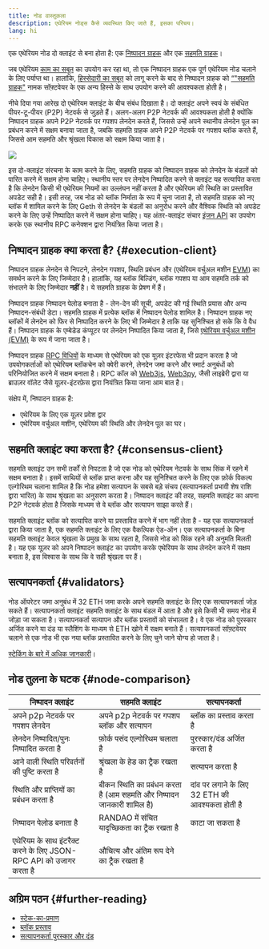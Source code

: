 ```yaml
---
title: नोड वास्तुकला
description: एथेरियम नोड्स कैसे व्यवस्थित किए जाते हैं, इसका परिचय।
lang: hi
---
```


एक एथेरियम नोड दो क्लाइंट से बना होता है: एक [निष्पादन ग्राहक](/developers/docs/nodes-and-clients/#execution-clients) और एक [सहमति ग्राहक](/developers/docs/nodes-and-clients/#consensus-clients)।

जब एथेरियम [काम का सबूत](/developers/docs/consensus-mechanisms/pow/) का उपयोग कर रहा था, तो एक निष्पादन ग्राहक एक पूर्ण एथेरियम नोड चलाने के लिए पर्याप्त था। हालांकि, [हिस्सेदारी का सबूत](/developers/docs/consensus-mechanisms/pow/) को लागू करने के बाद से निष्पादन ग्राहक को [“"सहमति ग्राहक"](/developers/docs/nodes-and-clients/#consensus-clients) नामक सॉफ़्टवेयर के एक अन्य हिस्से के साथ उपयोग करने की आवश्यकता होती है।

नीचे दिया गया आरेख दो एथेरियम क्लाइंट के बीच संबंध दिखाता है। दो क्लाइंट अपने स्वयं के संबंधित पीयर-टू-पीयर (P2P) नेटवर्क से जुड़ते हैं। अलग-अलग P2P नेटवर्क की आवश्यकता होती है क्योंकि निष्पादन ग्राहक अपने P2P नेटवर्क पर गपशप लेनदेन करते हैं, जिससे उन्हें अपने स्थानीय लेनदेन पूल का प्रबंधन करने में सक्षम बनाया जाता है, जबकि सहमति ग्राहक अपने P2P नेटवर्क पर गपशप ब्लॉक करते हैं, जिससे आम सहमति और श्रृंखला विकास को सक्षम किया जाता है।

![](node-architecture-text-background.png)

इस दो-क्लाइंट संरचना के काम करने के लिए, सहमति ग्राहक को निष्पादन ग्राहक को लेनदेन के बंडलों को पारित करने में सक्षम होना चाहिए। स्थानीय स्तर पर लेनदेन निष्पादित करने से क्लाइंट यह सत्यापित करता है कि लेनदेन किसी भी एथेरियम नियमों का उल्लंघन नहीं करता है और एथेरियम की स्थिति का प्रस्तावित अपडेट सही है। इसी तरह, जब नोड को ब्लॉक निर्माता के रूप में चुना जाता है, तो सहमति ग्राहक को नए ब्लॉक में शामिल करने के लिए Geth से लेनदेन के बंडलों का अनुरोध करने और वैश्विक स्थिति को अपडेट करने के लिए उन्हें निष्पादित करने में सक्षम होना चाहिए। यह अंतर-क्लाइंट संचार [इंजन API](https://github.com/ethereum/execution-apis/blob/main/src/engine/common.md) का उपयोग करके एक स्थानीय RPC कनेक्शन द्वारा नियंत्रित किया जाता है।

## निष्पादन ग्राहक क्या करता है? {#execution-client}

निष्पादन ग्राहक लेनदेन से निपटने, लेनदेन गपशप, स्थिति प्रबंधन और (एथेरियम वर्चुअल मशीन [EVM](/developers/docs/evm/)) का समर्थन करने के लिए जिम्मेदार है। हालांकि, यह ब्लॉक बिल्डिंग, ब्लॉक गपशप या आम सहमति तर्क को संभालने के लिए जिम्मेदार **नहीं** है। ये सहमति ग्राहक के प्रेषण में हैं।

निष्पादन ग्राहक निष्पादन पेलोड बनाता है - लेन-देन की सूची, अपडेट की गई स्थिति प्रयास और अन्य निष्पादन-संबंधी डेटा। सहमति ग्राहक में प्रत्येक ब्लॉक में निष्पादन पेलोड शामिल है। निष्पादन ग्राहक नए ब्लॉकों में लेनदेन को फिर से निष्पादित करने के लिए भी जिम्मेदार है ताकि यह सुनिश्चित हो सके कि वे वैध हैं। निष्पादन ग्राहक के एम्बेडेड कंप्यूटर पर लेनदेन निष्पादित किया जाता है, जिसे [एथेरियम वर्चुअल मशीन (EVM)](/developers/docs/evm) के रूप में जाना जाता है।

निष्पादन ग्राहक [RPC विधियों](/developers/docs/apis/json-rpc) के माध्यम से एथेरियम को एक यूज़र इंटरफेस भी प्रदान करता है जो उपयोगकर्ताओं को एथेरियम ब्लॉकचेन को क्वेरी करने, लेनदेन जमा करने और स्मार्ट अनुबंधों को परिनियोजित करने में सक्षम बनाता है। RPC कॉल को [Web3js](https://docs.web3js.org/), [Web3py](https://web3py.readthedocs.io/en/v5/), जैसी लाइब्रेरी द्वारा या ब्राउज़र वॉलेट जैसे यूज़र-इंटरफ़ेस द्वारा नियंत्रित किया जाना आम बात है।

संक्षेप में, निष्पादन ग्राहक है:

- एथेरियम के लिए एक यूज़र प्रवेश द्वार
- एथेरियम वर्चुअल मशीन, एथेरियम की स्थिति और लेनदेन पूल का घर।

## सहमति क्लाइंट क्या करता है? {#consensus-client}

सहमति क्लाइंट उन सभी तर्कों से निपटता है जो एक नोड को एथेरियम नेटवर्क के साथ सिंक में रहने में सक्षम बनाता है। इसमें साथियों से ब्लॉक प्राप्त करना और यह सुनिश्चित करने के लिए एक फ़ोर्क विकल्प एल्गोरिथम चलाना शामिल है कि नोड हमेशा सत्यापन के सबसे बड़े संचय (सत्यापनकर्ता प्रभावी शेष राशि द्वारा भारित) के साथ श्रृंखला का अनुसरण करता है। निष्पादन क्लाइंट की तरह, सहमति क्लाइंट का अपना P2P नेटवर्क होता है जिसके माध्यम से वे ब्लॉक और सत्यापन साझा करते हैं।

सहमति क्लाइंट ब्लॉक को सत्यापित करने या प्रस्तावित करने में भाग नहीं लेता है - यह एक सत्यापनकर्ता द्वारा किया जाता है, एक सहमति क्लाइंट के लिए एक वैकल्पिक ऐड-ऑन। एक सत्यापनकर्ता के बिना सहमति क्लाइंट केवल श्रृंखला के प्रमुख के साथ रहता है, जिससे नोड को सिंक रहने की अनुमति मिलती है। यह एक यूज़र को अपने निष्पादन क्लाइंट का उपयोग करके एथेरियम के साथ लेनदेन करने में सक्षम बनाता है, इस विश्वास के साथ कि वे सही श्रृंखला पर हैं।

## सत्यापनकर्ता {#validators}

नोड ऑपरेटर जमा अनुबंध में 32 ETH जमा करके अपने सहमति क्लाइंट के लिए एक सत्यापनकर्ता जोड़ सकते हैं। सत्यापनकर्ता क्लाइंट सहमति क्लाइंट के साथ बंडल में आता है और इसे किसी भी समय नोड में जोड़ा जा सकता है। सत्यापनकर्ता सत्यापन और ब्लॉक प्रस्तावों को संभालता है। वे एक नोड को पुरस्कार अर्जित करने या दंड या स्लैशिंग के माध्यम से ETH खोने में सक्षम बनाते हैं। सत्यापनकर्ता सॉफ़्टवेयर चलाने से एक नोड भी एक नया ब्लॉक प्रस्तावित करने के लिए चुने जाने योग्य हो जाता है।

[स्टेकिंग के बारे में अधिक जानकारी](/staking/)।

## नोड तुलना के घटक {#node-comparison}

| निष्पादन क्लाइंट                                                  | सहमति क्लाइंट                                                          | सत्यापनकर्ता                                    |
| ----------------------------------------------------------------- | ---------------------------------------------------------------------- | ----------------------------------------------- |
| अपने p2p नेटवर्क पर गपशप लेनदेन                                   | अपने p2p नेटवर्क पर गपशप ब्लॉक और सत्यापन                              | ब्लॉक का प्रस्ताव करता है                       |
| लेनदेन निष्पादित/पुनः निष्पादित करता है                           | फ़ोर्क पसंद एल्गोरिथम चलाता है                                         | पुरस्कार/दंड अर्जित करता है                     |
| आने वाली स्थिति परिवर्तनों की पुष्टि करता है                      | श्रृंखला के हेड का ट्रैक रखता है                                       | सत्यापन करता है                                 |
| स्थिति और प्राप्तियों का प्रबंधन करता है                          | बीकन स्थिति का प्रबंधन करता है (आम सहमति और निष्पादन जानकारी शामिल है) | दांव पर लगाने के लिए 32 ETH की आवश्यकता होती है |
| निष्पादन पेलोड बनाता है                                           | RANDAO में संचित यादृच्छिकता का ट्रैक रखता है                          | काटा जा सकता है                                 |
| एथेरियम के साथ इंटरैक्ट करने के लिए JSON-RPC API को उजागर करता है | औचित्य और अंतिम रूप देने का ट्रैक रखता है                              |                                                 |

## अग्रिम पठन {#further-reading}

- [स्टेक-का-प्रमाण](/developers/docs/consensus-mechanisms/pos)
- [ब्लॉक प्रस्ताव](/developers/docs/consensus-mechanisms/pos/block-proposal)
- [सत्यापनकर्ता पुरस्कार और दंड](/developers/docs/consensus-mechanisms/pos/rewards-and-penalties)

